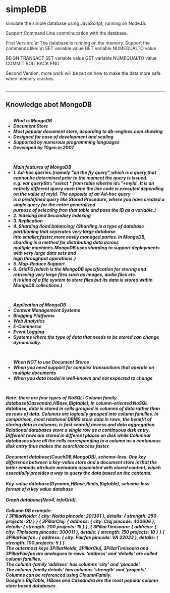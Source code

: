 # simpleDB
simulate the simple database using JavaScript, running on NodeJS.

Support Command Line comminucation with the database.

First Version: \n 
The database is running on the memory. Support the commands like: \n 
SET variable value
GET variable
NUMEQUALTO value

BEIGN
TRANSACT
SET variable value
GET variable
NUMEQUALTO value
COMMIT
ROLLBACK
END

Second Version, more work will be put on how to make the data more safe when memory crashes. 
<br><br><hr>
<h2>Knowledge abot MongoDB<h2>
<h5>
<ul>What is MongoDB
  <li>Document Store</li>
  <li>Most popular document store, according to db-engines.com showing</li>
  <li>Designed for ease of development and scaling</li>
  <li>Supported by numerous programming languages</li>
  <li>Developed by 10gen in 2007</li>
</ul>
<br>
<ul>Main features of MongoDB
    <li>1. Ad-hoc queries.(namely "on the fly query",which is a query that cannot be determined prior to the moment the query is issued.<br> e.g. var queryStr="select * from table wherhe id="+myId . It is an entirely different query each time the line code is executed depending on the value of myId. The opposite of an Ad-hoc query <br>is a predefined query like Stored Procedure, where you have created a single query for the entire generalized<br> purpose of selecting fron that table and pass the ID as a variable.)</li>
    <li>2. Indexing and Secondary Indexing</li>
    <li>3. Replication</li>
    <li>4. Sharding (load balancing) {Sharding is a type of database partitioning that seperates very large database <br>into smaller,faster,more easily managed partes. In MongoDB, sharding is a method for distributing data across <br>multiple machines.MongoDB uses sharding to support deployments with very large data sets and <br>high throughput operations.}</li>
    <li>5. Map-Reduce Support</li>
    <li>6. GridFS (which is the MongoDB specification for storing and retrieving very large files such as images, audio files etc. <br>It is kind of a file system to store files but its data is stored within MongoDB collections.)</li>
</ul>
<br>
<ul>Application of MongoDB
    <li>Content Management Systems</li>
    <li>Blogging Platforms</li>
    <li>Web Analytics</li>
    <li>E-Commerce</li>
    <li>Event Logging</li>
    <li>Systems where the type of data that needs to be stored can change dynamically.</li>    
</ul>
<br>
<ul>When NOT to use Document Stores
    <li>When you need support for complex transactions that operate on multiple documents</li>
    <li>When you data model is well-known and not expected to change</li>
</ul>
<br>

Note: there are four types of NoSQL: 
Column family database(Cassandra,HBase,Bigtable), In column-oriented NoSQL database, data is stored in cells grouped in columns of data rather than as rows of data. Columns are logically grouped into column families.  In comparison, most relational DBMS store data in rows, the benefit of storing data in columns, is fast search/ access and data aggregation. Relational databases store a single row as a continuous disk entry. Different rows are stored in different places on disk while Columnar databases store all the cells corresponding to a column as a continuous disk entry thus makes the search/access faster. <br><br>
Document database(CouchDB,MongoDB), schema-less. One key difference between a key-value store and a document store is that the latter embeds attribute metadata associated with stored content, which essentially provides a way to query the data based on the contents. <br><br>
Key-value database(Dynamo,HBase,Redis,Bigtable), schema-less format of a key value database<br><br>
Graph database(Neo4, InfoGrid).
<br><br>Collumn DB example:<br>
{
3PillarNoida: {
city: Noida
pincode: 201301
},
details: {
strength: 250
projects: 20
}
}
{
3PillarCluj: {
address: {
city: Cluj
pincode: 400606
}, 
details: {
strength: 200
projects: 15
}
},
{
3PillarTimisoara: {
address: {
city: Timisoara
pincode: 300011
},
details: {
strength: 150
projects: 10
}
}
{
3PillarFairfax : {
address: {
city: Fairfax
pincode: VA 22033
}, 
details: {
strength: 100
projects: 5
}
}
<br>
The outermost keys 3PillarNoida, 3PillarCluj, 3PillarTimisoara and 3PillarFairfax are analogues to rows.
‘address’ and ‘details’ are called column families.<br>
The column-family ‘address’ has columns ‘city’ and ‘pincode’.<br>
The column-family details’ has columns ‘strength’ and ‘projects’.<br>
Columns can be referenced using CloumnFamily.
<br>
Google’s BigTable, HBase and Cassandra are the most popular column store based databases.
</h5>

